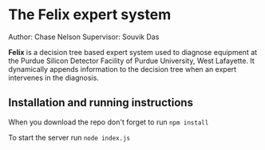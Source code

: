 The Felix expert system
=======================

Author: Chase Nelson
Supervisor: Souvik Das

<b>Felix</b> is a decision tree based expert system used to diagnose equipment at the Purdue Silicon Detector Facility of Purdue University, West Lafayette. It dynamically appends information to the decision tree when an expert intervenes in the diagnosis.

Installation and running instructions
-------------------------------------

When you download the repo don't forget to run  `npm install`

To start the server run `node index.js`
